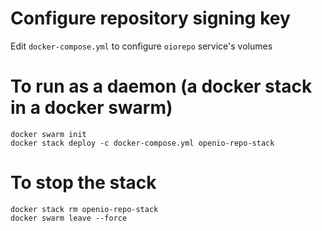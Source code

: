 # Configure repository signing key

Edit `docker-compose.yml` to configure `oiorepo` service's volumes

# To run as a daemon (a docker stack in a docker swarm)

    docker swarm init
    docker stack deploy -c docker-compose.yml openio-repo-stack

# To stop the stack

    docker stack rm openio-repo-stack
    docker swarm leave --force
